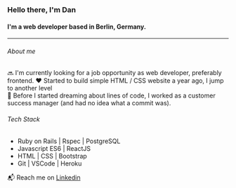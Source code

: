 ### Hello there, I'm Dan
#### I'm a web developer based in Berlin, Germany.

---

###### About me
:soon: I'm currently looking for a job opportunity as web developer, preferably frontend.
:heart: Started to build simple HTML / CSS website a year ago, I jump to another level  
:office: Before I started dreaming about lines of code, I worked as a customer success manager (and had no idea what a commit was).  

###### Tech Stack
+ Ruby on Rails | Rspec | PostgreSQL
+ Javascript ES6 | ReactJS
+ HTML | CSS | Bootstrap
+ Git | VSCode | Heroku 

 :mailbox_with_mail: Reach me on <a href="https://www.linkedin.com/in/dan-bertrand-03626087">Linkedin</a>
